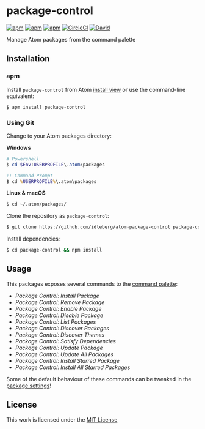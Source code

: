 # package-control

[![apm](https://flat.badgen.net/apm/license/package-control)](https://atom.io/packages/package-control)
[![apm](https://flat.badgen.net/apm/v/package-control)](https://atom.io/packages/package-control)
[![apm](https://flat.badgen.net/apm/dl/package-control)](https://atom.io/packages/package-control)
[![CircleCI](https://flat.badgen.net/circleci/github/idleberg/atom-package-control)](https://circleci.com/gh/idleberg/atom-package-control)
[![David](https://flat.badgen.net/david/dev/idleberg/atom-package-control)](https://david-dm.org/idleberg/atom-package-control?type=dev)

Manage Atom packages from the command palette

## Installation

### apm

Install `package-control` from Atom [install view](atom://settings-view/show-package?package=package-control) or use the command-line equivalent:

`$ apm install package-control`

### Using Git

Change to your Atom packages directory:

**Windows**

```powershell
# Powershell
$ cd $Env:USERPROFILE\.atom\packages
```

```cmd
:: Command Prompt
$ cd %USERPROFILE%\.atom\packages
```

**Linux & macOS**

```bash
$ cd ~/.atom/packages/
```

Clone the repository as `package-control`:

```bash
$ git clone https://github.com/idleberg/atom-package-control package-control
```

Install dependencies:

```bash
$ cd package-control && npm install
```

## Usage

This packages exposes several commands to the [command palette](https://flight-manual.atom.io/getting-started/sections/atom-basics/#command-palette):

- *Package Control: Install Package*
- *Package Control: Remove Package*
- *Package Control: Enable Package*
- *Package Control: Disable Package*
- *Package Control: List Packages*
- *Package Control: Discover Packages*
- *Package Control: Discover Themes*
- *Package Control: Satisfy Dependencies*
- *Package Control: Update Package*
- *Package Control: Update All Packages*
- *Package Control: Install Starred Package*
- *Package Control: Install All Starred Packages*

Some of the default behaviour of these commands can be tweaked in the [package settings](https://flight-manual.atom.io/using-atom/sections/atom-packages/#package-settings)!

## License

This work is licensed under the [MIT License](LICENSE)
